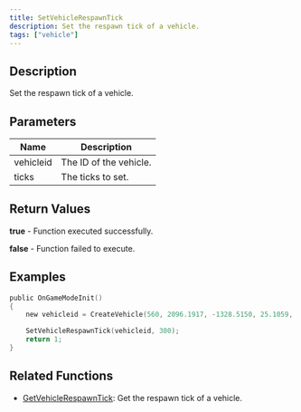 ```yaml
---
title: SetVehicleRespawnTick
description: Set the respawn tick of a vehicle.
tags: ["vehicle"]
---
```


<VersionWarn version='omp v1.1.0.2612' />

## Description

Set the respawn tick of a vehicle.

## Parameters

| Name      | Description            |
|-----------|------------------------|
| vehicleid | The ID of the vehicle. |
| ticks     | The ticks to set.      |

## Return Values

**true** - Function executed successfully.

**false** - Function failed to execute.

## Examples

```c
public OnGameModeInit()
{
    new vehicleid = CreateVehicle(560, 2096.1917, -1328.5150, 25.1059, 0.0000, 1, 8, 60);

    SetVehicleRespawnTick(vehicleid, 300);
    return 1;
}
```

## Related Functions

- [GetVehicleRespawnTick](GetVehicleRespawnTick): Get the respawn tick of a vehicle.
